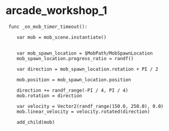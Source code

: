 # arcade_workshop_1

	 func _on_mob_timer_timeout():
		
		var mob = mob_scene.instantiate()
	
		
		var mob_spawn_location = $MobPath/MobSpawnLocation
		mob_spawn_location.progress_ratio = randf()
	
		var direction = mob_spawn_location.rotation + PI / 2
	
		mob.position = mob_spawn_location.position
	
		direction += randf_range(-PI / 4, PI / 4)
		mob.rotation = direction
	
		var velocity = Vector2(randf_range(150.0, 250.0), 0.0)
		mob.linear_velocity = velocity.rotated(direction)
	
		add_child(mob)

